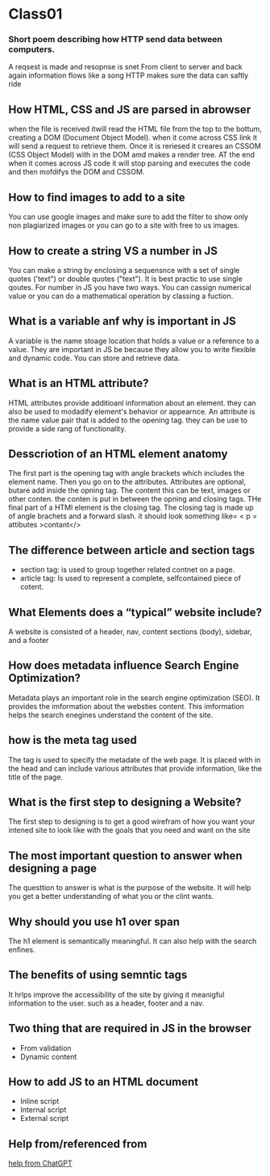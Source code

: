 # Class01 

### Short poem describing how HTTP send data between computers. 

A reqsest is made and resopnse is snet
From client to server and back again
information flows like a song 
HTTP makes sure the data can saftly ride



## How HTML, CSS and JS are parsed in abrowser

when the file is received itwill read the HTML file from the top to the bottum, creating a DOM (Document Object Model). when it come across CSS link it will send a request to retrieve them. Once it is reriesed it creares an CSSOM (CSS Object Model) with in the DOM amd makes a render tree. AT the end when it comes across JS code it will stop parsing and executes the code and then mofdifys the DOM and CSSOM.  

## How to find images to add to a site 

You can use google images and make sure to add the filter to show only non plagiarized images or you can go to a site with free to us images. 

## How to create a string VS a number in JS 

You can make a string by enclosing a sequensnce with a set of single quotes ('text") or double quotes ("text"). It is best practic to use single qoutes. For number in JS you have two ways. You can cassign numerical value or you can do a mathematical operation by classing a fuction.  

## What is a variable anf why is important in JS

A variable is the name stoage location that holds a value or a reference to a value. They are important in JS be because they allow you to write flexible and dynamic code. You can store and retrieve data.  


## What is an HTML attribute?

HTML attributes provide additioanl information about an element. they can also be used to modadify element's behavior or appearnce. An attribute is the name value  pair that is added to the opening tag. they can be use to provide a side rang of functionality.

## Desscriotion of an HTML element anatomy 

The first part is the opening tag with angle brackets which includes the element name. Then you go on to the attributes. Attributes are optional, butare add inside the opning tag. The content this can be text, images or other conten. the conten is put in between the opning and closing tags. THe final part of a HTMl element is the closing tag. The closing tag is made up of angle brachets and a forward slash. it should look something like= < p = attibutes >contant</>     

## The difference between article and section tags

* section tag: is used to group together related contnet on a page. 
* article tag: Is used to represent a complete, selfcontained piece of cotent. 

## What Elements does a “typical” website include?

A website is consisted of a header, nav, content sections (body), sidebar, and a footer

## How does metadata influence Search Engine Optimization? 

Metadata plays an important role in the search engine optimization (SEO). It provides the imformation about the websties content. This imformation helps the search enegines understand the content of the site.

## how is the meta tag used 

The tag is used to specify the metadate of the web page. It is placed with in the head and can include various attributes that provide information, like the title of the page.

## What is the first step to designing a Website?

The first step to designing is to get a good wirefram of how you want your intened site to look like with the goals that you need and want on the site 

## The most important question to answer when designing a page  

The questtion to answer is what is the purpose of the website. It will help you get a better understanding of what you or the clint wants. 

## Why should you use h1 over span 

The h1 element is semantically meaningful. It can also help with the search enfines.    

## The benefits of using semntic tags

It hrlps improve the accessibility of the site by giving it meanigful information to the user. such as a header, footer and a nav. 

## Two thing that are required in JS in the browser 

* From validation 
* Dynamic content 

## How to add JS to an HTML document

* Inline script
* Internal script
* External script

## Help from/referenced from

[help from ChatGPT](https://chat.openai.com/?model=text-davinci-002-render-sha)


